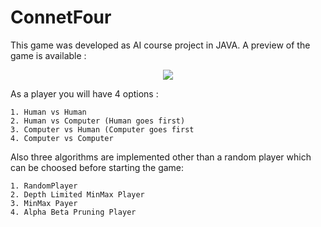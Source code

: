 # ConnetFour

This game was developed as AI course project in JAVA. A preview of the game is available :

<p align="center">
  <img src="https://dl.dropboxusercontent.com/s/nlrai12v3v85xg4/mainwindowGame.PNG?dl=0"/>
</p>

As a player you will have 4 options : 

    1. Human vs Human
    2. Human vs Computer (Human goes first)
    3. Computer vs Human (Computer goes first
    4. Computer vs Computer

Also three algorithms are implemented other than a random player which can be choosed before starting the game:

    1. RandomPlayer
    2. Depth Limited MinMax Player
    3. MinMax Payer
    4. Alpha Beta Pruning Player
